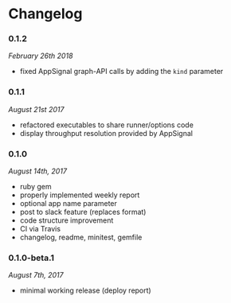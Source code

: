 # Changelog

### 0.1.2
_February 26th 2018_

- fixed AppSignal graph-API calls by adding the `kind` parameter

### 0.1.1
_August 21st 2017_

- refactored executables to share runner/options code
- display throughput resolution provided by AppSignal

### 0.1.0
_August 14th, 2017_

- ruby gem
- properly implemented weekly report
- optional app name parameter
- post to slack feature (replaces format)
- code structure improvement
- CI via Travis
- changelog, readme, minitest, gemfile

### 0.1.0-beta.1
_August 7th, 2017_

- minimal working release (deploy report)
